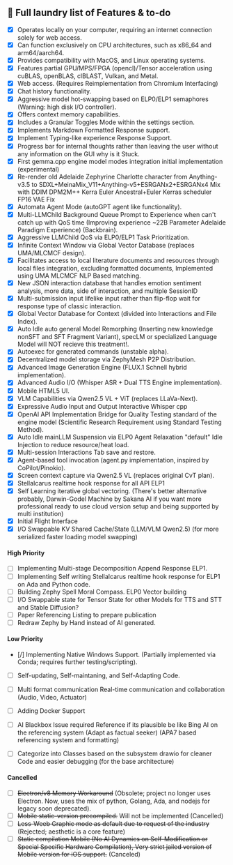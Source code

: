 ## 📃 Full laundry list of Features & to-do

- [x] Operates locally on your computer, requiring an internet connection solely for web access.
- [x] Can function exclusively on CPU architectures, such as x86_64 and arm64/aarch64.
- [x] Provides compatibility with MacOS, and Linux operating systems.
- [x] Features partial GPU/MPS/FPGA (opencl)/Tensor acceleration using cuBLAS, openBLAS, clBLAST, Vulkan, and Metal.
- [x] Web access. (Requires Reimplementation from Chromium Interfacing)
- [x] Chat history functionality.
- [x] Aggressive model hot-swapping based on ELP0/ELP1 semaphores (Warning: high disk I/O controller).
- [x] Offers context memory capabilities.
- [x] Includes a Granular Toggles Mode within the settings section.
- [x] Implements Markdown Formatted Response support.
- [x] Implement Typing-like experience Response Support.
- [x] Progress bar for internal thoughts rather than leaving the user without any information on the GUI why is it Stuck.
- [x] First gemma.cpp engine model modes integration initial implementation (experimental)
- [x] Re-render old Adelaide Zephyrine Charlotte character from Anything-v3.5 to SDXL+MeinaMix_V11+Anything-v5+ESRGANx2+ESRGANx4 Mix with DDIM DPM2M++ Kerra Euler Ancestral+Euler Kerras scheduler FP16 VAE Fix
- [x] Automata Agent Mode (autoGPT agent like functionality).
- [x] Multi-LLMChild Background Queue Prompt to Experience when can't catch up with QoS time (Improving experience ~22B Parameter Adelaide Paradigm Experience) (Backbrain).
- [x] Aggressive LLMChild QoS via ELP0/ELP1 Task Prioritization.
- [x] Infinite Context Window via Global Vector Database (replaces UMA/MLCMCF design).
- [x] Facilitates access to local literature documents and resources through local files integration, excluding formatted documents, Implemented using UMA MLCMCF NLP Based matching.
- [x] New JSON interaction database that handles emotion sentiment analysis, more data, side of interaction, and multiple SessionID
- [x] Multi-submission input lifelike input rather than flip-flop wait for response type of classic interaction.
- [x] Global Vector Database for Context (divided into Interactions and File Index).
- [x] Auto Idle auto general Model Remorphing (Inserting new knowledge nonSFT and SFT Fragment Variant), specLM or specialized Language Model will NOT recieve this treatment!.
- [x] Autoexec for generated commands (unstable alpha).
- [x] Decentralized model storage via ZephyMesh P2P Distribution.
- [x] Advanced Image Generation Engine (FLUX.1 Schnell hybrid implementation).
- [x] Advanced Audio I/O (Whisper ASR + Dual TTS Engine implementation).
- [x] Mobile HTML5 UI.
- [x] VLM Capabilities via Qwen2.5 VL + ViT (replaces LLaVa-Next).
- [x] Expressive Audio Input and Output Interactive Whisper cpp
- [x] OpenAI API Implementation Bridge for Quality Testing standard of the engine model (Scientific Research Requirement using Standard Testing Method).
- [x] Auto Idle mainLLM Suspension via ELP0 Agent Relaxation "default" Idle Injection to reduce resource/heat load.
- [x] Multi-session Interactions Tab save and restore.
- [x] Agent-based tool invocation (agent.py implementation, inspired by CoPilot/Pinokio).
- [x] Screen context capture via Qwen2.5 VL (replaces original CvT plan).
- [x] StellaIcarus realtime hook response for all API ELP1
- [x] Self Learning iterative global vectoring. (There's better alternative probably, Darwin-Godel Machine by Sakana AI if you want more professional ready to use cloud version setup and being supported by multi institution)
- [x] Initial Flight Interface
- [x] I/O Swappable KV Shared Cache/State (LLM/VLM Qwen2.5) (for more serialized faster loading model swapping)

#### High Priority

- [ ] Implementing Multi-stage Decomposition Append Response ELP1.
- [ ] Implementing Self writing StellaIcarus realtime hook response for ELP1 on Ada and Python code.
- [ ] Building Zephy Spell Moral Compass. ELP0 Vector building
- [ ] I/O Swappable state for Tensor State for other Models for TTS and STT and Stable Diffusion?
- [ ] Paper Referencing Listing to prepare publication
- [ ] Redraw Zephy by Hand instead of AI generated.

#### Low Priority
- [/] Implementing Native Windows Support. (Partially implemented via Conda; requires further testing/scripting).
- [ ] Self-updating, Self-maintaning, and Self-Adapting Code.
- [ ] Multi format communication Real-time communication and collaboration (Audio, Video, Actuator)
- [ ] Adding Docker Support
- [ ] AI Blackbox Issue required Reference if its plausible be like Bing AI on the referencing system (Adapt as factual seeker) (APA7 based referencing system and formatting)
- [ ] Categorize into Classes based on the subsystem drawio for cleaner Code and easier debugging (for the base architecture)


#### Cancelled
- [ ] ~~Electron/v8 Memory Workaround~~ (Obsolete; project no longer uses Electron. Now, uses the mix of python, Golang, Ada, and nodejs for legacy soon deprecated).
- [ ] ~~Mobile static-version precompiled.~~ Will not be implemented (Cancelled)
- [ ] ~~Less-Weeb Graphic mode as default due to request of the industry~~ (Rejected; aesthetic is a core feature)
- [ ] ~~Static compilation Mobile (No AI Dynamics on Self-Modification or Special Specific Hardware Compilation), Very strict jailed version of Mobile version for iOS support.~~ (Canceled)
